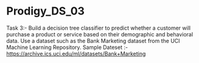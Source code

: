 # Prodigy_DS_03
Task 3:-
Build a decision tree classifier to predict whether a customer will purchase a product or service based on their demographic and behavioral data. Use a dataset such as the Bank Marketing dataset from the UCI Machine Learning Repository.
Sample Dateset :- https://archive.ics.uci.edu/ml/datasets/Bank+Marketing





